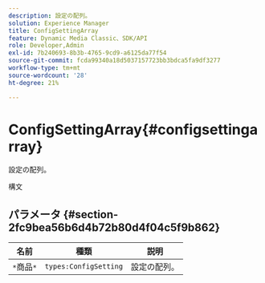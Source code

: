 ```yaml
---
description: 設定の配列。
solution: Experience Manager
title: ConfigSettingArray
feature: Dynamic Media Classic、SDK/API
role: Developer,Admin
exl-id: 7b240693-8b3b-4765-9cd9-a6125da77f54
source-git-commit: fcda99340a18d5037157723bb3bdca5fa9df3277
workflow-type: tm+mt
source-wordcount: '28'
ht-degree: 21%

---
```


# ConfigSettingArray{#configsettingarray}

設定の配列。

構文

## パラメータ {#section-2fc9bea56b6d4b72b80d4f04c5f9b862}

| 名前 | 種類 | 説明 |
|---|---|---|
| `*`商品`*` | `types:ConfigSetting` | 設定の配列。 |
